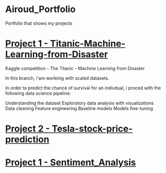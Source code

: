 # Airoud_Portfolio
Portfolio that shows my projects 
# [Project 1 - Titanic-Machine-Learning-from-Disaster](https://github.com/airoud/Titanic-Machine-Learning-from-Disaster/tree/Scaling-Features)
Kaggle competition - The Titanic - Machine Learning from Disaster

In this branch, i'am workinig with scaled datasets.

In order to predict the chance of survival for an indivdual, i proced with the following data science pipeline:

Understanding the dataset Exploratory data analysis with visualizations Data cleaning Feature engineering Baseline models Models fine-tuning


# [Project 2 - Tesla-stock-price-prediction](https://github.com/airoud/Tesla-stock-price-prediction)



# [Project 1 - Sentiment_Analysis](https://github.com/airoud/Sentiment-Analysis)
